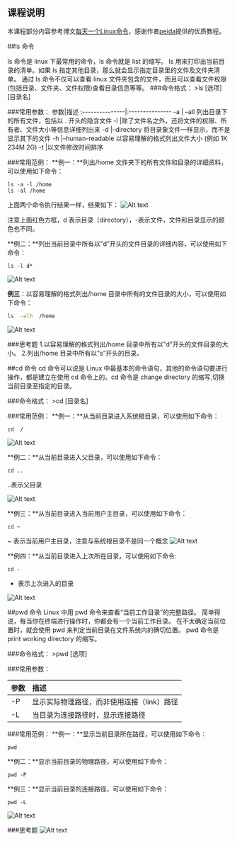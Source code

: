 
## 课程说明

本课程部分内容参考博文[每天一个Linux命令](http://www.cnblogs.com/peida/archive/2012/12/05/2803591.html)，感谢作者[peida](http://www.cnblogs.com/peida)提供的优质教程。

##ls 命令

ls 命令是 linux 下最常用的命令，ls 命令就是 list 的缩写。
ls 用来打印出当前目录的清单。如果 ls 指定其他目录，那么就会显示指定目录里的文件及文件夹清单。
通过 ls 命令不仅可以查看 linux 文件夹包含的文件，而且可以查看文件权限(包括目录、文件夹、文件权限)查看目录信息等等。
###命令格式：
&gt;ls [选项] [目录名]

###常用参数：
参数|描述
:---------------|:---------------
-a      | –all 列出目录下的所有文件，包括以 . 开头的隐含文件
-l       |除了文件名之外，还将文件的权限、所有者、文件大小等信息详细列出来
-d      |–directory 将目录象文件一样显示，而不是显示其下的文件
-h       |–human-readable 以容易理解的格式列出文件大小 (例如 1K 234M 2G)
-t      |以文件修改时间排序

###常用范例：
**例一：**列出/home 文件夹下的所有文件和目录的详细资料，可以使用如下命令：
```
ls -a -l /home 
ls -al /home
```
上面两个命令执行结果一样，结果如下：
![Alt text](https://dn-anything-about-doc.qbox.me/linux1.jpg)

注意上面红色方框，d 表示目录（directory），-表示文件，文件和目录显示的颜色也不同。

**例二：**列出当前目录中所有以”d”开头的文件目录的详细内容，可以使用如下命令：
```
ls -l d*
```
![Alt text](https://dn-anything-about-doc.qbox.me/linux2.jpg)

**例三**：以容易理解的格式列出/home 目录中所有的文件目录的大小，可以使用如下命令：
```sh
ls  -alh  /home
```
![Alt text](https://dn-anything-about-doc.qbox.me/linux3.jpg)

###思考题
1.以容易理解的格式列出/home 目录中所有以”d”开头的文件目录的大小。
2.列出/home 目录中所有以”s”开头的目录。

##cd 命令
cd 命令可以说是 Linux 中最基本的命令语句，其他的命令语句要进行操作，都是建立在使用 cd 命令上的。cd 命令是 change directory 的缩写,切换当前目录至指定的目录。

###命令格式：
&gt;cd [目录名]

###常用范例：
**例一：**从当前目录进入系统根目录，可以使用如下命令：
```
cd  /
```

![Alt text](https://dn-anything-about-doc.qbox.me/linux5.jpg)

**例二：**从当前目录进入父目录，可以使用如下命令：
```
cd ..
```

..表示父目录

![Alt text](https://dn-anything-about-doc.qbox.me/linux6.jpg)

**例三：**从当前目录进入当前用户主目录，可以使用如下命令：
```
cd ~
```

~ 表示当前用户主目录，注意与系统根目录不是同一个概念
![Alt text](https://dn-anything-about-doc.qbox.me/linux7.jpg)

**例四：**从当前目录进入上次所在目录，可以使用如下命令:
```
cd -
```

- 表示上次进入的目录

![Alt text](https://dn-anything-about-doc.qbox.me/linux8.jpg)

##pwd 命令
Linux 中用 pwd 命令来查看“当前工作目录”的完整路径。 简单得说，每当你在终端进行操作时，你都会有一个当前工作目录。 在不太确定当前位置时，就会使用 pwd 来判定当前目录在文件系统内的确切位置。
pwd 命令是 print working directory 的缩写。

###命令格式：
&gt;pwd [选项]

###常用参数：

参数|描述
:---------------|:---------------
-P  |显示实际物理路径，而非使用连接（link）路径
-L  |当目录为连接路径时，显示连接路径

###常用范例：
**例一：**显示当前目录所在路径，可以使用如下命令：
```
pwd
```
**例二：**显示当前目录的物理路径，可以使用如下命令：
```
pwd -P
```

**例三：**显示当前目录的连接路径，可以使用如下命令：
```
pwd -L
```

![Alt text](https://dn-anything-about-doc.qbox.me/linux9.png)

###思考题
![Alt text](https://dn-anything-about-doc.qbox.me/linux10.jpg)



